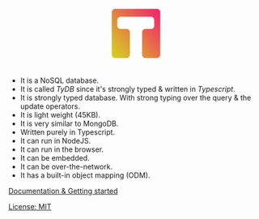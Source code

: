 <p align="center">
	<img src="src/logo.ts.png" width="100">
	<br>
	<br>
</p>

-   It is a NoSQL database.
-   It is called _TyDB_ since it's strongly typed & written in _Typescript_.
-   It is strongly typed database. With strong typing over the query & the update operators.
-   It is light weight (45KB).
-   It is very similar to MongoDB.
-   Written purely in Typescript.
-   It can run in NodeJS.
-   It can run in the browser.
-   It can be embedded.
-   It can be over-the-network.
-   It has a built-in object mapping (ODM).

[Documentation & Getting started](https://alex-corvi.gitbook.io/tydb/)

[License: MIT](https://github.com/alexcorvi/tydb/blob/master/LICENSE.MD)
